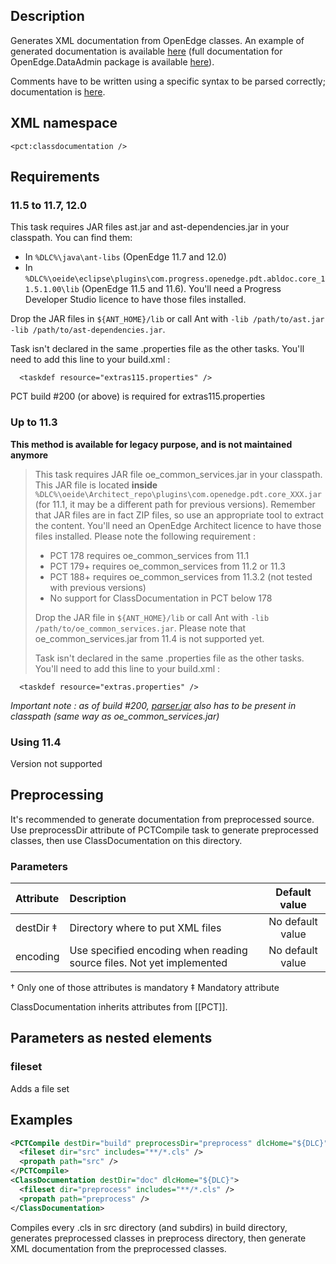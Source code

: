 ## Description

Generates XML documentation from OpenEdge classes. An example of generated documentation is available [here](http://riverside-software.fr/pct/OpenEdge.DataAdmin.Binding.DataAdminContext.xml) (full documentation for OpenEdge.DataAdmin package is available [here](http://riverside-software.fr/pct/class_documentation.zip)).

Comments have to be written using a specific syntax to be parsed correctly; documentation is [here](StandardCommentBlock).

## XML namespace

`<pct:classdocumentation />`

## Requirements

### 11.5 to 11.7, 12.0

This task requires JAR files ast.jar and ast-dependencies.jar in your classpath. You can find them:
* In `%DLC%\java\ant-libs` (OpenEdge 11.7 and 12.0)
* In `%DLC%\oeide\eclipse\plugins\com.progress.openedge.pdt.abldoc.core_11.5.1.00\lib` (OpenEdge 11.5 and 11.6). You'll need a Progress Developer Studio licence to have those files installed.

Drop the JAR files in `${ANT_HOME}/lib` or call Ant with `-lib /path/to/ast.jar -lib /path/to/ast-dependencies.jar`.

Task isn't declared in the same .properties file as the other tasks. You'll need to add this line to your build.xml :
```
  <taskdef resource="extras115.properties" />
```
PCT build #200 (or above) is required for extras115.properties

### Up to 11.3

**This method is available for legacy purpose, and is not maintained anymore**

> This task requires JAR file oe\_common\_services.jar in your classpath. This JAR file is located **inside** `%DLC%\oeide\Architect_repo\plugins\com.openedge.pdt.core_XXX.jar` (for 11.1, it may be a different path for previous versions). Remember that JAR files are in fact ZIP files, so use an appropriate tool to extract the content. You'll need an OpenEdge Architect licence to have those files installed.
> Please note the following requirement :
>  * PCT 178 requires oe\_common\_services from 11.1
>  * PCT 179+ requires oe\_common\_services from 11.2 or 11.3
>  * PCT 188+ requires oe\_common\_services from 11.3.2 (not tested with previous versions)
>  * No support for ClassDocumentation in PCT below 178
>
>Drop the JAR file in `${ANT_HOME}/lib` or call Ant with `-lib /path/to/oe_common_services.jar`. Please note that oe\_common\_services.jar from 11.4 is not supported yet.
>
>Task isn't declared in the same .properties file as the other tasks. You'll need to add this line to your build.xml :
```
  <taskdef resource="extras.properties" />
```
_Important note : as of build #200, [parser.jar](https://github.com/Riverside-Software/pct/raw/master/lib/parser.jar) also has to be present in classpath (same way as oe\_common\_services.jar)_

### Using 11.4

Version not supported

## Preprocessing

It's recommended to generate documentation from preprocessed source. Use preprocessDir attribute of PCTCompile task to generate preprocessed classes, then use ClassDocumentation on this directory.

### Parameters

| **Attribute**| **Description**| **Default value**|
|:-------------|:---------------|:---------------:|
|destDir ‡     |Directory where to put XML files|No default value  |
|encoding      |Use specified encoding when reading source files. Not yet implemented|No default value  |

† Only one of those attributes is mandatory
‡ Mandatory attribute

ClassDocumentation inherits attributes from [[PCT]].

## Parameters as nested elements

### fileset

Adds a file set

## Examples

```xml
<PCTCompile destDir="build" preprocessDir="preprocess" dlcHome="${DLC}">
  <fileset dir="src" includes="**/*.cls" />
  <propath path="src" />
</PCTCompile>
<ClassDocumentation destDir="doc" dlcHome="${DLC}">
  <fileset dir="preprocess" includes="**/*.cls" />
  <propath path="preprocess" />
</ClassDocumentation>
```

Compiles every .cls in src directory (and subdirs) in build directory, generates preprocessed classes in preprocess directory, then generate XML documentation from the preprocessed classes.